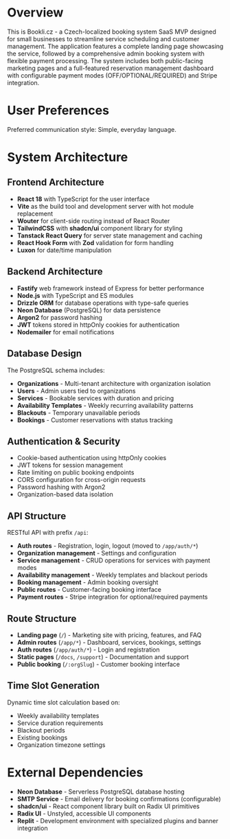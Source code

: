 # Overview

This is Bookli.cz - a Czech-localized booking system SaaS MVP designed for small businesses to streamline service scheduling and customer management. The application features a complete landing page showcasing the service, followed by a comprehensive admin booking system with flexible payment processing. The system includes both public-facing marketing pages and a full-featured reservation management dashboard with configurable payment modes (OFF/OPTIONAL/REQUIRED) and Stripe integration.

# User Preferences

Preferred communication style: Simple, everyday language.

# System Architecture

## Frontend Architecture
- **React 18** with TypeScript for the user interface
- **Vite** as the build tool and development server with hot module replacement
- **Wouter** for client-side routing instead of React Router
- **TailwindCSS** with **shadcn/ui** component library for styling
- **Tanstack React Query** for server state management and caching
- **React Hook Form** with **Zod** validation for form handling
- **Luxon** for date/time manipulation

## Backend Architecture
- **Fastify** web framework instead of Express for better performance
- **Node.js** with TypeScript and ES modules
- **Drizzle ORM** for database operations with type-safe queries
- **Neon Database** (PostgreSQL) for data persistence
- **Argon2** for password hashing
- **JWT** tokens stored in httpOnly cookies for authentication
- **Nodemailer** for email notifications

## Database Design
The PostgreSQL schema includes:
- **Organizations** - Multi-tenant architecture with organization isolation
- **Users** - Admin users tied to organizations
- **Services** - Bookable services with duration and pricing
- **Availability Templates** - Weekly recurring availability patterns
- **Blackouts** - Temporary unavailable periods
- **Bookings** - Customer reservations with status tracking

## Authentication & Security
- Cookie-based authentication using httpOnly cookies
- JWT tokens for session management
- Rate limiting on public booking endpoints
- CORS configuration for cross-origin requests
- Password hashing with Argon2
- Organization-based data isolation

## API Structure
RESTful API with prefix `/api`:
- **Auth routes** - Registration, login, logout (moved to `/app/auth/*`)
- **Organization management** - Settings and configuration
- **Service management** - CRUD operations for services with payment modes
- **Availability management** - Weekly templates and blackout periods  
- **Booking management** - Admin booking oversight
- **Public routes** - Customer-facing booking interface
- **Payment routes** - Stripe integration for optional/required payments

## Route Structure
- **Landing page** (`/`) - Marketing site with pricing, features, and FAQ
- **Admin routes** (`/app/*`) - Dashboard, services, bookings, settings
- **Auth routes** (`/app/auth/*`) - Login and registration
- **Static pages** (`/docs`, `/support`) - Documentation and support
- **Public booking** (`/:orgSlug`) - Customer booking interface

## Time Slot Generation
Dynamic time slot calculation based on:
- Weekly availability templates
- Service duration requirements
- Blackout periods
- Existing bookings
- Organization timezone settings

# External Dependencies

- **Neon Database** - Serverless PostgreSQL database hosting
- **SMTP Service** - Email delivery for booking confirmations (configurable)
- **shadcn/ui** - React component library built on Radix UI primitives
- **Radix UI** - Unstyled, accessible UI components
- **Replit** - Development environment with specialized plugins and banner integration